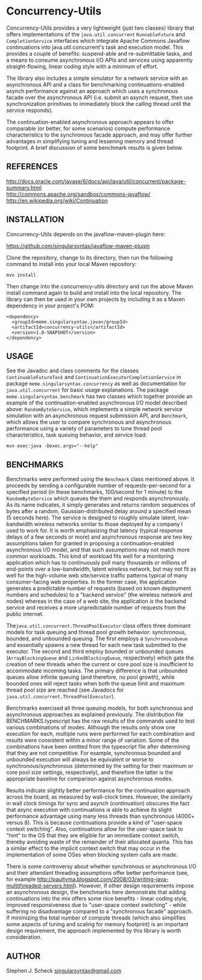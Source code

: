 Concurrency-Utils
=================

Concurrency-Utils provides a very lightweight (just two classes) library
that offers implementations of the `java.util.concurrent` `RunnableFuture` and
`CompletionService` interfaces which integrate Apache Commons Javaflow
continuations into java.util.concurrent's task and execution model. This
provides a couple of benefits: suspend-able and re-submittable tasks, and
a means to consume asynchronous I/O APIs and services using apparently
straight-flowing, linear coding style with a minimum of effort.

The library also includes a simple simulator for a network service with an
asynchronous API and a class for benchmarking continuations-enabled asynch
performance against an approach which uses a synchronous facade over the
asynchronous API (i.e. submit an asynch request, then use synchronization
primitives to immediately block the calling thread until the service responds).

The continuation-enabled asynchronous approach appears to offer comparable
(or better, for some scenarios) compute performance characteristics to the
synchronous facade approach, and may offer further advantages in simplifying
tuning and lessening memory and thread footprint. A brief discussion of some
benchmark results is given below.


REFERENCES
----------

<http://docs.oracle.com/javase/6/docs/api/java/util/concurrent/package-summary.html>  
<http://commons.apache.org/sandbox/commons-javaflow/>  
<http://en.wikipedia.org/wiki/Continuation>


INSTALLATION
------------

Concurrency-Utils depends on the javaflow-maven-plugin here:

  https://github.com/singularsyntax/javaflow-maven-plugin

Clone the repository, change to its directory, then run the following command
to install into your local Maven repository:

    mvn install

Then change into the concurrency-utils directory and run the above Maven
install command again to build and install into the local repository. The
library can then be used in your own projects by including it as a Maven
dependency in your project's POM:

    <dependency>
      <groupId>meme.singularsyntax.java</groupId>
      <artifactId>concurrency-utils</artifactId>
      <version>1.0-SNAPSHOT</version>
    </dependency>


USAGE
-----

See the Javadoc and class comments for the classes `ContinuableFutureTask` and
`ContinuationExecutorCompletionService` in package `meme.singularsyntax.concurrency`
as well as documentation for `java.util.concurrent` for basic usage explanations.
The package `meme.singularsyntax.benchmark` has two classes which together provide
an example of the continuation-enabled asynchronous I/O model described above:
`RandomByteService`, which implements a simple network service simulation with
an asynchronous request submission API, and `Benchmark`, which allows the user to
compare synchronous and asynchronous performance using a variety of parameters
to tune thread pool characteristics, task queuing behavior, and service load:

    mvn exec:java -Dexec.args="--help"


BENCHMARKS
----------

Benchmarks were performed using the `Benchmark` class mentioned above. It proceeds
by sending a configurable number of requests-per-second for a specified period (in
these benchmarks, 100/second for 1 minute) to the `RandomByteService` which queues
the them and responds asynchronously. As its name indicates, it simply generates
and returns random sequences of bytes after a random, Gaussian-distributed delay
around a specified mean (5 seconds here). The service is designed to roughly
simulate latent, low-bandwidth wireless networks similar to those deployed by a
company I used to work for. It is worth emphasizing that latency (typical response
delays of a few seconds or more) and asynchronous response are two key assumptions
taken for granted in proposing a continuation-enabled asynchronous I/O model, and
that such assumptions may not match more common workloads. This kind of workload
fits well for a monitoring application which has to continuously poll many thousands
or millions of end-points over a low-bandwidth, latent wireless network, but may not
fit as well for the high-volume web site/service traffic patterns typical of many
consumer-facing web properties. In the former case, the application generates a
predictable number of requests (based on known deployment numbers and schedules)
to a "backend service" (the wireless network and nodes) whereas in the case of a
web site, the application *is* the backend service and receives a more unpredictable
number of requests from the public internet.

The`java.util.concurrent.ThreadPoolExecutor` class offers three dominant models for
task queuing and thread pool growth behavior: synchronous, bounded, and unbounded
queuing. The first employs a `SynchronousQueue` and essentially spawns a new thread
for each new task submitted to the executor. The second and third employ bounded or
unbounded queues (`ArrayBlockingQueue` and `LinkedBlockingQueue`, respectively) which
gate the creation of new threads when the current or core pool size is insufficient
to accommodate incoming tasks. The primary difference is that unbounded queues allow
infinite queuing (and therefore, no pool growth), while bounded ones will reject
tasks when both the queue limit and maximum thread pool size are reached (see Javadocs
for `java.util.concurrent.ThreadPoolExecutor`).

Benchmarks exercised all three queuing models, for both synchronous and asynchronous
approaches as explained previously. The distribution file BENCHMARKS.typescript has
the raw results of the commands used to test various combinations of modes. Although
the results only show one execution for each, multiple runs were performed for each
combination and results were consistent within a minor range of variation. Some of the
combinations have been omitted from the typescript file after determining that they
are not competitive. For example, synchronous bounded and unbounded execution will
always be equivalent or worse to synchronous/synchronous (determined by the setting
for their maximum or core pool size settings, respectively), and therefore the latter
is the appropriate baseline for comparison against asynchronous modes.

Results indicate slightly better performance for the continuation approach across the
board, as measured by wall-clock times. However, the similarity in wall clock timings
for sync and asynch (continuation) obscures the fact that async execution with
continuations is able to achieve its slight performance advantage using many less
threads than synchronous (4000+ versus 8). This is because continuations provide a
kind of "user-space context switching". Also, continuations allow for the user-space
task to "hint" to the OS that they are eligible for an immediate context switch,
thereby avoiding waste of the remainder of their allocated quanta. This has a similar
effect to the implicit context switch that may occur in the implementation of some
OSes when blocking system calls are made.

There is some controversy about whether synchronous or asynchronous I/O and their
attendant threading assumptions offer better performance (see, for example
<http://paultyma.blogspot.com/2008/03/writing-java-multithreaded-servers.html>).
However, if other design requirements impose an asynchronous design, the benchmarks
here demonstrate that adding continuations into the mix offers some nice benefits -
linear coding style, improved responsiveness due to "user-space context switching" -
while suffering no disadvantage compared to a "synchronous facade" approach. If
minimizing the total number of compute threads (which also simplifies some aspects
of tuning and scaling for memory footprint) is an important design requirement,
the approach implemented by this library is worth consideration.


AUTHOR
------

Stephen J. Scheck <singularsyntax@gmail.com>
